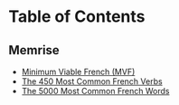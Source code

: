 # Table of Contents

## Memrise

- [Minimum Viable French (MVF)](./memrise/minimum-viable-fr)
- [The 450 Most Common French Verbs](./memrise/450-most-common-fr-verbs.md)
- [The 5000 Most Common French Words](./memrise/5000-most-common-fr-words.md)
